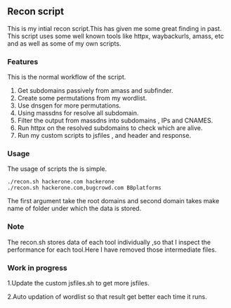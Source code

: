 ## Recon script 
This is my intial recon script.This has given me some great finding in past.
This script uses some well known tools like httpx, waybackurls, amass, etc and as well as some of my own scripts. 

### Features 
This is the normal workflow of the script.
1. Get subdomains passively from amass and subfinder.
2. Create some permutations from my wordlist.
3. Use dnsgen for more permutations.
4. Using massdns for resolve all subdomain.
5. Filter the output from massdns into subdomains , IPs and CNAMES.
6. Run httpx on the resolved subdomains to check which are alive.
7. Run my custom scripts to jsfiles , and header and response.

### Usage
The usage of scripts the is simple.
```
./recon.sh hackerone.com hackerone
./recon.sh hackerone.com,bugcrowd.com BBplatforms
```
The first argument take the root domains and second domain takes make name of folder under which the data is stored. 

### Note
The recon.sh stores data of each tool individually ,so that I inspect the performance for each tool.Here I have removed those intermediate files.

### Work in progress
1.Update the custom jsfiles.sh to get more jsfiles.

2.Auto updation of wordlist so that result get better each time it runs.
